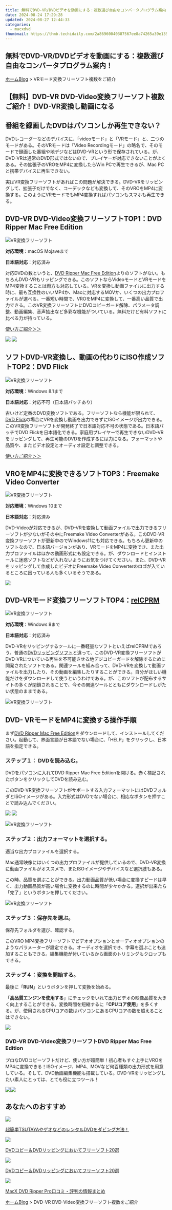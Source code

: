 ```yaml
---
title: 無料でDVD-VR/DVDビデオを動画にする：複数選び自由なコンバータプログラム案内！
date: 2024-08-24 17:29:28
updated: 2024-08-27 12:44:33
categories:
  - macxdvd
thumbnail: https://thmb.techidaily.com/2a86960040387567ee8a74265a39e135c9493f594810dac12c910c9d9ffd0bfb.jpg
---
```


## 無料でDVD-VR/DVDビデオを動画にする：複数選び自由なコンバータプログラム案内！

[ホーム](https://tools.techidaily.com/macxdvd/products/)[Blog](https://tools.techidaily.com/macxdvd/products/) \> VRモード変換フリーソフト複数をご紹介

## 【無料】DVD-VR DVD-Video変換フリーソフト複数ご紹介！ DVD-VR変換し動画になる

## 番組を録画したDVDはパソコンしか再生できない？

DVDレコーダーなどのデバイスに、「videoモード」と「VRモード」と、二つのモードがある。そのVRモードは「Video Recordingモード」の略名で、そのモードで録画した番組や地デジなどはDVD-VRという形で保存されている。が、DVD-VRは通常のDVD形式ではないので、プレイヤーが対応できないことがよくある。その拡張子のVROをMP4に変換したらWin PCで再生できるが、Mac PCと携帯デバイスに再生できない。

実はVR変換フリーソフトがあればこの問題が解決できる。DVD-VRをリッピングして、拡張子だけでなく、コーデックなども変換して、そのVROをMP4に変換する。このようにVRモードでもMP4変換すればパソコンもスマホも再生できる。



## DVD-VR DVD-Video変換フリーソフトTOP1：DVD Ripper Mac Free Edition

![VR変換フリーソフト](https://www.macxdvd.com/blog/img/fdrp-zld-0324-01.jpg) 

  
**対応環境**：macOS Mojaveまで

**日本語対応**：対応済み

対応DVDの数というと、[DVD Ripper Mac Free Edition](https://tools.techidaily.com/macxdvd/products/)よりのソフトがない。もちろんDVD-VRもリッピングできる。このソフトならVideoモードとVRモードをMP4変換することは両方も対応している。VRを変換し動画ファイルに出力する時に、最も互換性のいいMP4か、Macに対応するMOVか、いくつの出力プロファイルが選べる。一番短い時間で、VROをMP4に変換して、一番高い品質で出力できる。このVR変換フリーソフトにDVDコピーガード解除、パラメータ調整、動画編集、音声抽出など多彩な機能がついている。無料だけど有料ソフトに比べる力が持っている。

[使い方ご紹介＞＞](https://tools.techidaily.com/macxdvd/products/)

  
[![](https://www.macxdvd.com/blog/new-fourteen/nfree-down-mac.png)](https://tools.techidaily.com/macxdvd/products/) [![](https://www.macxdvd.com/blog/new-fourteen/nfree-down-win.png)](https://tools.techidaily.com/macxdvd/products/)



## ソフトDVD-VR変換し、動画の代わりにISO作成ソフトTOP2：DVD Flick

![VR変換フリーソフト](https://www.macxdvd.com/blog/img/dvdflick-0619-01.jpg) 
  
  
**対応環境**：Windows 8.1まで

**日本語対応**：対応不可（日本語パッチあり）

古いけど定番のDVD変換ソフトである。フリーソフトなら機能が限られて、[DVD Flick](https://tools.techidaily.com/macxdvd/products/)の場合にVRを変換し動画を出力できずにISOイメージが出力できる。このVR変換フリーソフトが開発終了で日本語対応不可の状態である。日本語パッチでDVD Flickを日本語化できる。家庭用プレイヤーで再生できないDVD-VRをリッピングして、再生可能のDVDを作成するには力になる。フォーマットや品質や、またビデオ設定とオーディオ設定と調整できる。

[使い方ご紹介＞＞](https://tools.techidaily.com/macxdvd/products/)

  


## VROをMP4に変換できるソフトTOP3：Freemake Video Converter

![VR変換フリーソフト](https://www.macxdvd.com/blog/img/freemake-video-converter-0619-01.jpg) 

  
**対応環境**：Windows 10まで

**日本語対応**：対応済み

DVD-Videoが対応できるが、DVD-VRを変換して動画ファイルで出力できるフリーソフトが少ないがその中にFreemake Video Converterがある。このDVD-VR変換フリーソフトが更新中のでWindows11にも対応できる。もちろん更新中のソフトなので、日本語バージョンがあり、VRモードをMP4に変換でき、また出力プロファイルはほかの動画形式にも設定できる。が、ダウンロードとインストールに迷惑ソフトなどが入れないようにお気をつけてください。また、DVD-VRをリッピングして作成したビデオにFreemake Video Converterのロゴが入ているところに困っている人も多くいるそうである。

[![](https://www.macxdvd.com/blog/new-fourteen/nfree-down-win.png)](https://tools.techidaily.com/macxdvd/products/)



## DVD-VRモード変換フリーソフトTOP4：[relCPRM](https://tools.techidaily.com/macxdvd/products/)

![VR変換フリーソフト](https://www.macxdvd.com/blog/img/relcprm-0619-01.jpg) 

  
**対応環境**：Windows 8まで

**日本語対応**：対応済み

DVD-VRをリッピングするツールに一番軽量なソフトといえばrelCPRMであろう。普通の[DVDリッピングソフト](https://tools.techidaily.com/macxdvd/products/)と違って、このDVD-VR変換フリーソフトがDVD-VRについている再生を不可能させる地デジコピーガードを解除するために開発されたソフトである。関連ツールを組み合って、DVD-VRを変換して動画ファイルを出力したり、その動画を編集したりすることができる。自分がほしい機能だけをダウンロードして使うというわけである。が、このソフトが配布するサイトの多くが閉鎖されることで、今その関連ツールとともにダウンロードしがたい状態のままである。



![VR変換フリーソフト](https://www.macxdvd.com/blog/img/drp-zld-0806-02.jpg) 

## DVD- VRモードをMP4に変換する操作手順

まず[DVD Ripper Mac Free Edition](https://tools.techidaily.com/macxdvd/products/)をダウンロードして、インストールしてください。起動して、界面言語が日本語でない場合に、「HELP」をクリックし、日本語を指定できる。

### ステップ１： DVDを読み込む。

  
DVDをパソコンに入れてDVD Ripper Mac Free Editionを開ける。赤く標記されたボタンをクリックしてDVDを読み込む。

  
このDVD-VR変換フリーソフトがサポートする入力フォーマットにはDVDフォルダとISOイメージがある。入力形式はDVDでない場合に、相応なボタンを押すことで読み込んでください。

[![](https://www.macxdvd.com/blog/new-fourteen/mpro-new.png)](https://tools.techidaily.com/macxdvd/products/) [![](https://www.macxdvd.com/blog/new-fourteen/wpro-new.png)](https://tools.techidaily.com/macxdvd/products/)



![VR変換フリーソフト](https://www.macxdvd.com/blog/img/drp-zld-1224-02.jpg) 
  
  
### ステップ２：出力フォーマットを選択する。

  
適当な出力プロファイルを選択する。

Mac通常映像にはいくつの出力プロファイルが提供しているので、DVD-VR変換に動画ファイルがオススメで、またISOイメージやデバイスなど選択肢もある。

  
この時、品質を選ぶことができる。出力動画品質が低い場合に変換すピードは早く、出力動画品質が高い場合に変換するのに時間が少々かかる。選択が出来たら「完了」というボタンを押してください。



![VR変換フリーソフト](https://www.macxdvd.com/blog/img/drp-zld-0806-04.jpg) 

### ステップ３：保存先を選ぶ。

保存先フォルダを選び、確認する。

このVRO MP4変換フリーソフトでビデオオプションとオーディオオプションのようなパラメーターが設定できる。オーディオを選択でき、字幕を選ぶことも追加することもできる。編集機能が付いているから画面のトリミングもクロップもできる。

### ステップ４：変換を開始する。

最後に「**RUN**」というボタンを押して変換を始める。

「**高品質エンジンを使用する**」にチェックをいれて出力ビデオの映像品質を大きく向上することができる。変換時間を短縮するに「**CPUコア使用**」を多くする。が、使用されるCPUコアの数はパソコンにあるCPUコアの数を超えることはできない。 



![](https://www.macxdvd.com/blog/../seoimage/dvd-ripperu.png) 

### DVD-VR DVD-Video変換フリーソフトDVD Ripper Mac Free Edition

プロなDVDコピーソフトだけど、使い方が超簡単！初心者もすぐ上手にVROをMP4に変換できる！ISOイメージ、MP4、MOVなど何百種類の出力形式を用意している。そして、DVD動画編集機能も搭載している。DVD-VRをリッピングしたい素人にとっては、とても役に立つツール！

[![](https://www.macxdvd.com/blog/new-fourteen/mac.png)](https://tools.techidaily.com/macxdvd/products/)[![](https://www.macxdvd.com/blog/new-fourteen/winx.png)](https://tools.techidaily.com/macxdvd/products/)



## あなたへのおすすめ

![](https://www.macxdvd.com/blog/img/drp-mj-20170508-01.jpg) 

[超簡単TSUTAYAやゲオなどのレンタルDVDをダビング方法！](https://tools.techidaily.com/macxdvd/products/)

![](https://www.macxdvd.com/blog/img/drp-mj-20170428-05.jpg) 

[DVDコピー＆DVDリッピングにおいてフリーソフト20選](https://tools.techidaily.com/macxdvd/products/)

![](https://www.macxdvd.com/blog/img/drp-mj-20170428-05.jpg) 

[DVDコピー＆DVDリッピングにおいてフリーソフト20選](https://tools.techidaily.com/macxdvd/products/)

![](https://www.macxdvd.com/blog/img/drp-mj-20170428-03.jpg) 

[MacX DVD Ripper Pro口コミ・評判の情報まとめ](https://tools.techidaily.com/macxdvd/products/) 



[ホーム](https://tools.techidaily.com/macxdvd/products/)[Blog](https://tools.techidaily.com/macxdvd/products/) \> DVD-VR DVD-Video変換フリーソフト複数をご紹介

<ins class="adsbygoogle"
     style="display:block"
     data-ad-format="autorelaxed"
     data-ad-client="ca-pub-7571918770474297"
     data-ad-slot="1223367746"></ins>



<ins class="adsbygoogle"
     style="display:block"
     data-ad-client="ca-pub-7571918770474297"
     data-ad-slot="8358498916"
     data-ad-format="auto"
     data-full-width-responsive="true"></ins>
